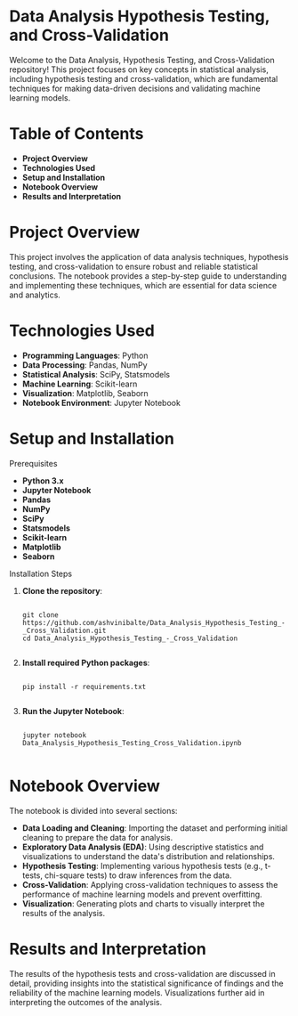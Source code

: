 <h1><b>Data Analysis Hypothesis Testing, and Cross-Validation</b></h1>
Welcome to the Data Analysis, Hypothesis Testing, and Cross-Validation repository! This project focuses on key concepts in statistical analysis, including hypothesis testing and cross-validation, which are fundamental techniques for making data-driven decisions and validating machine learning models.

<h1><b>Table of Contents</b></h1>
<ul>
  <li><b>Project Overview</b></li>
  <li><b>Technologies Used</b></li>
  <li><b>Setup and Installation</b></li>
  <li><b>Notebook Overview</b></li>
  <li><b>Results and Interpretation</b></li>

</ul>
<h1><b>Project Overview</b></h1>
This project involves the application of data analysis techniques, hypothesis testing, and cross-validation to ensure robust and reliable statistical conclusions. The notebook provides a step-by-step guide to understanding and implementing these techniques, which are essential for data science and analytics.

<h1><b>Technologies Used</b></h1>
<ul>
  <li><b>Programming Languages</b>: Python</li>
  <li><b>Data Processing</b>: Pandas, NumPy</li>
  <li><b>Statistical Analysis</b>: SciPy, Statsmodels</li>
  <li><b>Machine Learning</b>: Scikit-learn</li>
  <li><b>Visualization</b>: Matplotlib, Seaborn</li>
  <li><b>Notebook Environment</b>: Jupyter Notebook</li>
</ul>
<h1><b>Setup and Installation</b></h1>
Prerequisites

<ul>
  <li><b>Python 3.x</b></li>
  <li><b>Jupyter Notebook</b></li>
  <li><b>Pandas</b></li>
  <li><b>NumPy</b></li>
  <li><b>SciPy</b></li>
  <li><b>Statsmodels</b></li>
  <li><b>Scikit-learn</b></li>
  <li><b>Matplotlib</b></li>
  <li><b>Seaborn</b></li>
</ul>
Installation Steps

<ol>
  <li><b>Clone the repository</b>:
    <pre><code>
git clone https://github.com/ashvinibalte/Data_Analysis_Hypothesis_Testing_-_Cross_Validation.git
cd Data_Analysis_Hypothesis_Testing_-_Cross_Validation
    </code></pre>
  </li>
  <li><b>Install required Python packages</b>:
    <pre><code>
pip install -r requirements.txt
    </code></pre>
  </li>
  <li><b>Run the Jupyter Notebook</b>:
    <pre><code>
jupyter notebook Data_Analysis_Hypothesis_Testing_Cross_Validation.ipynb
    </code></pre>
  </li>
</ol>
<h1><b>Notebook Overview</b></h1>
The notebook is divided into several sections:

<ul>
  <li><b>Data Loading and Cleaning</b>: Importing the dataset and performing initial cleaning to prepare the data for analysis.</li>
  <li><b>Exploratory Data Analysis (EDA)</b>: Using descriptive statistics and visualizations to understand the data's distribution and relationships.</li>
  <li><b>Hypothesis Testing</b>: Implementing various hypothesis tests (e.g., t-tests, chi-square tests) to draw inferences from the data.</li>
  <li><b>Cross-Validation</b>: Applying cross-validation techniques to assess the performance of machine learning models and prevent overfitting.</li>
  <li><b>Visualization</b>: Generating plots and charts to visually interpret the results of the analysis.</li>
</ul>
<h1><b>Results and Interpretation</b></h1>
The results of the hypothesis tests and cross-validation are discussed in detail, providing insights into the statistical significance of findings and the reliability of the machine learning models. Visualizations further aid in interpreting the outcomes of the analysis.
